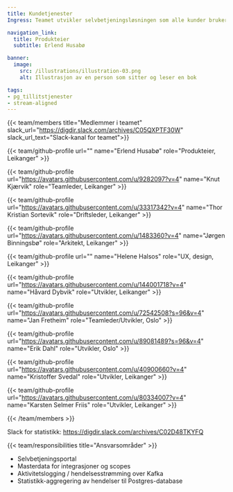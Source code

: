 ```yaml
---
title: Kundetjenester
Ingress: Teamet utvikler selvbetjeningsløsningen som alle kunder bruker. Løsningen inneholder masterdata for produktene som FEL har ansvar for. Teamet utvikler også en Kafka-basert hendelse- og statistikkløsning som blant annet brukes til bruksstatikk, brukerstøtte og faktureringsformål.

navigation_link:
  title: Produkteier
  subtitle: Erlend Husabø

banner:
  image:
    src: /illustrations/illustration-03.png
    alt: Illustrasjon av en person som sitter og leser en bok

tags:
- pg_tillitstjenester
- stream-aligned
---
```


{{< team/members title="Medlemmer i teamet" slack_url="https://digdir.slack.com/archives/C05QXPTF30W" slack_url_text="Slack-kanal for teamet">}}

  {{< team/github-profile url="" name="Erlend Husabø" role="Produkteier, Leikanger" >}}

  {{< team/github-profile url="https://avatars.githubusercontent.com/u/9282097?v=4" name="Knut Kjærvik" role="Teamleder, Leikanger" >}}

  {{< team/github-profile url="https://avatars.githubusercontent.com/u/33317342?v=4" name="Thor Kristian Sortevik" role="Driftsleder, Leikanger" >}}

   {{< team/github-profile url="https://avatars.githubusercontent.com/u/1483360?v=4" name="Jørgen Binningsbø" role="Arkitekt, Leikanger" >}}

  {{< team/github-profile url="" name="Helene Halsos" role="UX, design, Leikanger" >}}

  {{< team/github-profile url="https://avatars.githubusercontent.com/u/144001718?v=4" name="Håvard Dybvik" role="Utvikler, Leikanger" >}}

  {{< team/github-profile url="https://avatars.githubusercontent.com/u/72542508?s=96&v=4" name="Jan Fretheim" role="Teamleder/Utvikler, Oslo" >}}

  {{< team/github-profile url="https://avatars.githubusercontent.com/u/89081489?s=96&v=4" name="Erik Dahl" role="Utvikler, Oslo" >}}

  {{< team/github-profile url="https://avatars.githubusercontent.com/u/40900660?v=4" name="Kristoffer Svedal" role="Utvikler, Leikanger" >}}

  {{< team/github-profile url="https://avatars.githubusercontent.com/u/80334007?v=4" name="Karsten Selmer Friis" role="Utvikler, Leikanger" >}}

{{< /team/members >}}

Slack for statistikk: https://digdir.slack.com/archives/C02D48TKYFQ


{{< team/responsibilities title="Ansvarsområder" >}}

- Selvbetjeningsportal
- Masterdata for integrasjoner og scopes
- Aktivitetslogging / hendelsesstrømming over Kafka
- Statistikk-aggregering av hendelser til Postgres-database
